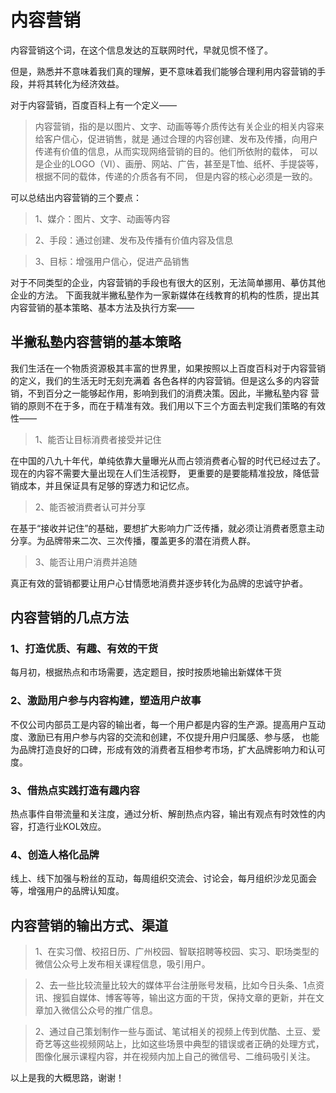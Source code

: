 # 内容营销
内容营销这个词，在这个信息发达的互联网时代，早就见惯不怪了。

但是，熟悉并不意味着我们真的理解，更不意味着我们能够合理利用内容营销的手段，并将其转化为经济效益。

对于内容营销，百度百科上有一个定义——

> 内容营销，指的是以图片、文字、动画等等介质传达有关企业的相关内容来给客户信心，促进销售，就是
通过合理的内容创建、发布及传播，向用户传递有价值的信息，从而实现网络营销的目的。他们所依附的载体，
可以是企业的LOGO（VI）、画册、网站、广告，甚至是T恤、纸杯、手提袋等，根据不同的载体，传递的介质各有不同，
但是内容的核心必须是一致的。

可以总结出内容营销的三个要点：
> 1、媒介：图片、文字、动画等内容

> 2、手段：通过创建、发布及传播有价值内容及信息

> 3、目标：增强用户信心，促进产品销售


对于不同类型的企业，内容营销的手段也有很大的区别，无法简单挪用、摹仿其他企业的方法。
下面我就半撇私塾作为一家新媒体在线教育的机构的性质，提出其内容营销的基本策略、基本方法及执行方案——

## 半撇私塾内容营销的基本策略
我们生活在一个物质资源极其丰富的世界里，如果按照以上百度百科对于内容营销的定义，我们的生活无时无刻充满着
各色各样的内容营销。但是这么多的内容营销，不到百分之一能够起作用，影响到我们的消费决策。因此，半撇私塾内容
营销的原则不在于多，而在于精准有效。我们用以下三个方面去判定我们策略的有效性——

> 1、能否让目标消费者接受并记住

在中国的八九十年代，单纯依靠大量曝光从而占领消费者心智的时代已经过去了。现在的内容不需要大量出现在人们生活视野，
更重要的是要能精准投放，降低营销成本，并且保证具有足够的穿透力和记忆点。

> 2、能否被消费者认可并分享

在基于“接收并记住”的基础，要想扩大影响力广泛传播，就必须让消费者愿意主动分享。为品牌带来二次、三次传播，覆盖更多的潜在消费人群。

> 3、能否让用户消费并追随

真正有效的营销都要让用户心甘情愿地消费并逐步转化为品牌的忠诚守护者。

## 内容营销的几点方法

### 1、打造优质、有趣、有效的干货

每月初，根据热点和市场需要，选定题目，按时按质地输出新媒体干货

### 2、激励用户参与内容构建，塑造用户故事

不仅公司内部员工是内容的输出者，每一个用户都是内容的生产源。提高用户互动度、激励已有用户参与内容的交流和创建，不仅提升用户归属感、参与感，
也能为品牌打造良好的口碑，形成有效的消费者互相参考市场，扩大品牌影响力和认可度。

### 3、借热点实践打造有趣内容

热点事件自带流量和关注度，通过分析、解剖热点内容，输出有观点有时效性的内容，打造行业KOL效应。

### 4、创造人格化品牌

线上、线下加强与粉丝的互动，每周组织交流会、讨论会，每月组织沙龙见面会等，增强用户的品牌认知度。

## 内容营销的输出方式、渠道

> 1、在实习僧、校招日历、广州校园、智联招聘等校园、实习、职场类型的微信公众号上发布相关课程信息，吸引用户。

> 2、去一些比较流量比较大的媒体平台注册账号发稿，比如今日头条、1点资讯、搜狐自媒体、博客等等，输出这方面的干货，保持文章的更新，并在文章加入微信公众号的推广信息。

> 2、通过自己策划制作一些与面试、笔试相关的视频上传到优酷、土豆、爱奇艺等这些视频网站上，比如这些场景中典型的错误或者正确的处理方式，图像化展示课程内容，并在视频内加上自己的微信号、二维码吸引关注。

以上是我的大概思路，谢谢！





